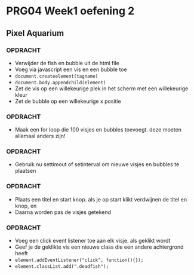 # PRG04 Week1 oefening 2

## Pixel Aquarium

### OPDRACHT
- Verwijder de fish en bubble uit de html file
- Voeg via javascript een vis en een bubble toe
- `document.createelement(tagname)`
- `document.body.appendchild(element)`
- Zet de vis op een willekeurige plek in het scherm met een willekeurige kleur
- Zet de bubble op een willekeurige x positie

### OPDRACHT
- Maak een for loop die 100 visjes en bubbles toevoegt. deze moeten allemaal anders zijn!

### OPDRACHT
- Gebruik nu settimout of setinterval om nieuwe visjes en bubbles te plaatsen

### OPDRACHT
- Plaats een titel en start knop. als je op start klikt verdwijnen de titel en knop, en 
- Daarna worden pas de visjes getekend

### OPDRACHT
- Voeg een click event listener toe aan elk visje. als geklikt wordt
- Geef je de geklikte vis een nieuwe class die een andere achtergrond heeft 
- `element.addEventListener("click", function(){});`
- `element.classList.add(".deadfish");`
